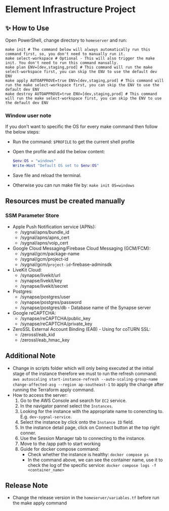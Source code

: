 # Element Infrastructure Project

## ✨ How to Use

Open PowerShell, change directory to `homeserver` and run:

```shell
make init # The command below will always automatically run this command first, so, you don't need to manually run it.
make select-workspace # Optional - This will also trigger the make init. You don't need to run this command manually.
make plan ENV=[dev,staging,prod] # This command will run the make select-workspace first, you can skip the ENV to use the default dev ENV
make apply AUTOAPPROVE=true ENV=[dev,staging,prod] # This command will run the make select-workspace first, you can skip the ENV to use the default dev ENV
make destroy AUTOAPPROVE=true ENV=[dev,staging,prod] # This command will run the make select-workspace first, you can skip the ENV to use the default dev ENV
```

### Window user note

If you don't want to specific the OS for every make command then follow the below steps:

- Run the command: `$PROFILE` to get the current shell profile

- Open the profile and add the below content:

    ```powershell
    $env:OS = "windows"
    Write-Host "Default OS set to $env:OS"
    ```

- Save file and reload the terminal.

- Otherwise you can run make file by: `make init OS=windows`

## Resources must be created manually

### SSM Parameter Store

- Apple Push Notification service (APNs):
  - /sygnal/apns/bundle_id
  - /sygnal/apns/apns_cert
  - /sygnal/apns/voip_cert
- Google Cloud Messaging/Firebase Cloud Messaging (GCM/FCM):
  - /sygnal/gcm/package-name
  - /sygnal/gcm/project-id
  - /sygnal/gcm/`project-id`-firebase-adminsdk
- LiveKit Cloud:
  - /synapse/livekit/url
  - /synapse/livekit/key
  - /synapse/livekit/secret
- Postgres:
  - /synapse/postgres/user
  - /synapse/postgres/password
  - /synapse/postgres/db - Database name of the Synapse server
- Google reCAPTCHA:
  - /synapse/reCAPTCHA/public_key
  - /synapse/reCAPTCHA/private_key
- ZeroSSL External Account Binding (EAB) - Using for coTURN SSL:
  - /zerossl/eab_kid
  - /zerossl/eab_hmac_key

## Additional Note

- Change in scripts folder which will only being executed at the initial stage of the instance therefore we must to run the refresh command: `aws autoscaling start-instance-refresh --auto-scaling-group-name change-affected-asg --region ap-southeast-1` to apply the change after running the Terraform apply command.
- How to access the server:
  1. Go to the AWS Console and search for `EC2` service.
  2. In the navigator pannel select the `Instances`.
  3. Looking for the instance with the appropriate name to conencting to. E.g. `dev-sygnal-service`.
  4. Select the instance by click onto the `Instance ID` field.
  5. In the instance detail page, click on Connect button at the top right conner.
  6. Use the Session Manager tab to connecting to the instance.
  7. Move to the /app path to start working
  8. Guide for docker compose command:
      - Check whether the instance is healthy: `docker compose ps`
      - In the command above, we can see the container name, use it to check the log of the specific service: `docker compose logs -f <container_name>`

## Release Note

- Change the release version in the `homeserver/variables.tf` before run the make apply command

